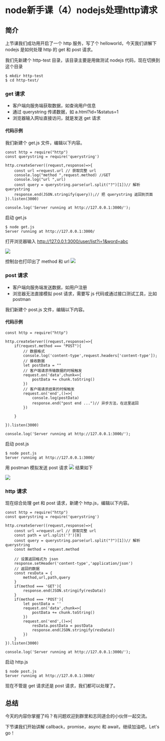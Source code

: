# node新手课（4）nodejs处理http请求

## 简介

上节课我们成功用开启了一个 http 服务，写了个 helloworld，今天我们讲解下 nodejs 是如何处理 http 的 get 和 post 请求。

我们先新建个 http-test 目录，该目录主要是用做测试 nodejs 代码，现在切换到这个目录

```
$ mkdir http-test
$ cd http-test/
```

### get 请求

- 客户端向服务端获取数据，如查询用户信息
- 通过 querystring 传递数据，如 a.html?id=1&status=1
- 浏览器输入网址直接访问，就是发送 get 请求

#### 代码示例
我们新建个 get.js 文件，编辑以下内容。
```
const http = require("http")
const querystring = require('querystring')

http.createServer((request,response)=>{
    const url =request.url // 获取完整 url
    console.log("method ",request.method) //GET
    console.log("url ",url)
    const query = querystring.parse(url.split("?")[1])// 解析 querystring
    response.end(JSON.stringify(query));// 把 querystring 返回到页面
}).listen(3000)

console.log('Server running at http://127.0.0.1:3000/');
```
启动 get.js

```
$ node get.js
Server running at http://127.0.0.1:3000/
```

打开浏览器输入 http://127.0.0.1:3000/user/list?i=1&word=abc

![](https://cdn.guojiang.club/FhrJomTbUVIUuftUeSElPBlEHnES)

控制台也打印出了 method 和 url
![](https://cdn.guojiang.club/FrZihoo4KqIuJkK52f2S6v9ASYU4)

### post 请求

- 客户端向服务端发送数据，如用户注册
- 浏览器无法直接模拟 post 请求，需要写 js 代码或通过接口测试工具，比如 postman

我们新建个 post.js 文件，编辑以下内容。

#### 代码示例

```
const http = require("http")

http.createServer((request,response)=>{
    if(request.method === "POST"){
        // 数据格式
        console.log('content-type',request.headers['content-type']);
        // 接收数据
        let postData = ""
        // 客户端请求传输数据的时候触发
        request.on('data',chunk=>{
            postData += chunk.toString()
        })
        // 客户端请求结束的时候触发
        request.on('end',()=>{
            console.log(postData)
            response.end("post end ...")// 异步方法，在这里返回
        })

    }
   
}).listen(3000)

console.log('Server running at http://127.0.0.1:3000/');
```
启动 post.js

```
$ node post.js
Server running at http://127.0.0.1:3000/
```

用 postman 模拟发送 post 请求
![](https://cdn.guojiang.club/Fh7Mx7J1QhKs87_9o5drU1XnWDZP)
结果如下

![](https://cdn.guojiang.club/FsdzFOXDzqGlbZtm-1xL6ddOISmu)

### http 请求

现在综合处理 get 和 post 请求，新建个 http.js，编辑以下内容。

```
const http = require("http")
const querystring = require('querystring')

http.createServer((request,response)=>{
    const url =request.url // 获取完整 url
    const path = url.split('?')[0]
    const query = querystring.parse(url.split("?")[1])// 解析 querystring
    const method = request.method

    // 设置返回格式为 json
    response.setHeader('content-type','application/json')
    // 返回的数据
    const resData = {
        method,url,path,query
    }
    if(method === 'GET'){
        response.end(JSON.stringify(resData))
    }
    if(method === 'POST'){
        let postData = ''
        request.on('data',chunk=>{
            postData += chunk.toString()
        })
        request.on('end',()=>{
            resData.postData = postData
            response.end(JSON.stringify(resData))
        })
    }
}).listen(3000)

console.log('Server running at http://127.0.0.1:3000/');
```
启动 http.js

```
$ node post.js
Server running at http://127.0.0.1:3000/
```
现在不管是 get 请求还是 post 请求，我们都可以处理了。
## 总结

今天的内容你掌握了吗？有问题欢迎到群里和志同道合的小伙伴一起交流。

下节课我们开始讲解 callback，promise，async 和 await，继续加油吧，Let's go！
